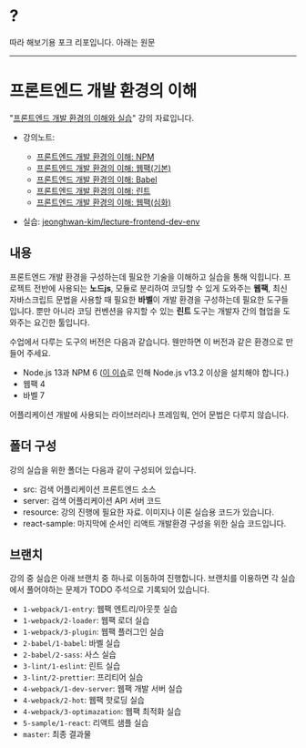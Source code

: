 # ?

따라 해보기용 포크 리포입니다. 아래는 원문

---

# 프론트엔드 개발 환경의 이해 

"[프론트엔드 개발 환경의 이해와 실습](https://www.inflearn.com/course/프론트엔드-개발환경)" 강의 자료입니다.

- 강의노트: 
  - [프론트엔드 개발 환경의 이해: NPM](http://jeonghwan-kim.github.io/series/2019/12/09/frontend-dev-env-npm.html)
  - [프론트엔드 개발 환경의 이해: 웹팩(기본)](http://jeonghwan-kim.github.io/series/2019/12/10/frontend-dev-env-webpack-basic.html)
  - [프론트엔드 개발 환경의 이해: Babel](http://jeonghwan-kim.github.io/series/2019/12/22/frontend-dev-env-babel.html)
  - [프론트엔드 개발 환경의 이해: 린트](http://jeonghwan-kim.github.io/series/2019/12/30/frontend-dev-env-lint.html)
  - [프론트엔드 개발 환경의 이해: 웹팩(심화)](http://jeonghwan-kim.github.io/series/2020/01/02/frontend-dev-env-webpack-intermediate.html)

- 실습: [jeonghwan-kim/lecture-frontend-dev-env](https://github.com/jeonghwan-kim/lecture-frontend-dev-env)


## 내용 

프론트엔드 개발 환경을 구성하는데 필요한 기술을 이해하고 실습을 통해 익힙니다. 
프로젝트 전반에 사용되는 **노드js**, 모듈로 분리하여 코딩할 수 있게 도와주는 **웹팩**, 최신 자바스크립트 문법을 
사용할 때 필요한 **바벨**이 개발 환경을 구성하는데 필요한 도구들 입니다. 
뿐만 아니라 코딩 컨벤션을 유지할 수 있는 **린트** 도구는 개발자 간의 협업을 도와주는 요긴한 툴입니다.

수업에서 다루는 도구의 버전은 다음과 같습니다. 웬만하면 이 버전과 같은 환경으로 만들어 주세요.

- Node.js 13과 NPM 6 ([이 이슈](https://github.com/babel/babel/pull/11006)로 인해 Node.js v13.2 이상을 설치해야 합니다.)
- 웹팩 4
- 바벨 7

어플리케이션 개발에 사용되는 라이브러리나 프레임웍, 언어 문법은 다루지 않습니다. 


## 폴더 구성

강의 실습을 위한 폴더는 다음과 같이 구성되어 있습니다.

- src: 검색 어플리케이션 프론트엔드 소스
- server: 검색 어플리케이션 API 서버 코드 
- resource: 강의 진행에 필요한 자료. 이미지나 이론 실습용 코드가 있습니다.
- react-sample: 마지막에 순서인 리액트 개발환경 구성을 위한 실습 코드입니다.


## 브랜치

강의 중 실습은 아래 브랜치 중 하나로 이동하여 진행합니다.
브랜치를 이용하면 각 실습에서 풀어야하는 문제가 TODO 주석으로 기록되어 있습니다. 

- `1-webpack/1-entry`: 웹팩 엔트리/아웃풋 실습
- `1-webpack/2-loader`: 웹팩 로더 실습
- `1-webpack/3-plugin`: 웹팩 플러그인 실습
- `2-babel/1-babel`: 바벨 실습
- `2-babel/2-sass`: 사스 실습
- `3-lint/1-eslint`: 린트 실습
- `3-lint/2-prettier`: 프리티어 실습
- `4-webpack/1-dev-server`: 웹팩 개발 서버 실습
- `4-webpack/2-hot`: 웹팩 핫로딩 실습
- `4-webpack/3-optimazation`: 웹팩 최적화 실습
- `5-sample/1-react`: 리액트 샘플 실습
- `master`: 최종 결과물 
